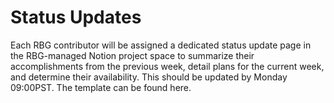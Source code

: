 # Status Updates

Each RBG contributor will be assigned a dedicated status update page in the RBG-managed Notion project space to summarize their accomplishments from the previous week, detail plans for the current week, and determine their availability. This should be updated by Monday 09:00PST. The template can be found here.
